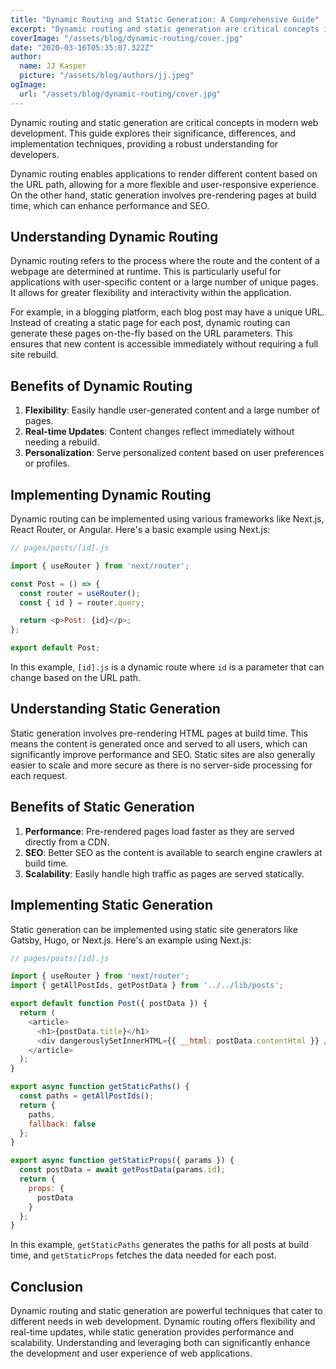 ```yaml
---
title: "Dynamic Routing and Static Generation: A Comprehensive Guide"
excerpt: "Dynamic routing and static generation are critical concepts in modern web development. This guide explores their significance, differences, and implementation techniques, providing a robust understanding for developers."
coverImage: "/assets/blog/dynamic-routing/cover.jpg"
date: "2020-03-16T05:35:07.322Z"
author:
  name: JJ Kasper
  picture: "/assets/blog/authors/jj.jpeg"
ogImage:
  url: "/assets/blog/dynamic-routing/cover.jpg"
---
```


Dynamic routing and static generation are critical concepts in modern web development. This guide explores their significance, differences, and implementation techniques, providing a robust understanding for developers.

Dynamic routing enables applications to render different content based on the URL path, allowing for a more flexible and user-responsive experience. On the other hand, static generation involves pre-rendering pages at build time, which can enhance performance and SEO.

## Understanding Dynamic Routing

Dynamic routing refers to the process where the route and the content of a webpage are determined at runtime. This is particularly useful for applications with user-specific content or a large number of unique pages. It allows for greater flexibility and interactivity within the application.

For example, in a blogging platform, each blog post may have a unique URL. Instead of creating a static page for each post, dynamic routing can generate these pages on-the-fly based on the URL parameters. This ensures that new content is accessible immediately without requiring a full site rebuild.

## Benefits of Dynamic Routing

1. **Flexibility**: Easily handle user-generated content and a large number of pages.
2. **Real-time Updates**: Content changes reflect immediately without needing a rebuild.
3. **Personalization**: Serve personalized content based on user preferences or profiles.

## Implementing Dynamic Routing

Dynamic routing can be implemented using various frameworks like Next.js, React Router, or Angular. Here's a basic example using Next.js:

```javascript
// pages/posts/[id].js

import { useRouter } from 'next/router';

const Post = () => {
  const router = useRouter();
  const { id } = router.query;

  return <p>Post: {id}</p>;
};

export default Post;
```

In this example, `[id].js` is a dynamic route where `id` is a parameter that can change based on the URL path.

## Understanding Static Generation

Static generation involves pre-rendering HTML pages at build time. This means the content is generated once and served to all users, which can significantly improve performance and SEO. Static sites are also generally easier to scale and more secure as there is no server-side processing for each request.

## Benefits of Static Generation

1. **Performance**: Pre-rendered pages load faster as they are served directly from a CDN.
2. **SEO**: Better SEO as the content is available to search engine crawlers at build time.
3. **Scalability**: Easily handle high traffic as pages are served statically.

## Implementing Static Generation

Static generation can be implemented using static site generators like Gatsby, Hugo, or Next.js. Here's an example using Next.js:

```javascript
// pages/posts/[id].js

import { useRouter } from 'next/router';
import { getAllPostIds, getPostData } from '../../lib/posts';

export default function Post({ postData }) {
  return (
    <article>
      <h1>{postData.title}</h1>
      <div dangerouslySetInnerHTML={{ __html: postData.contentHtml }} />
    </article>
  );
}

export async function getStaticPaths() {
  const paths = getAllPostIds();
  return {
    paths,
    fallback: false
  };
}

export async function getStaticProps({ params }) {
  const postData = await getPostData(params.id);
  return {
    props: {
      postData
    }
  };
}
```

In this example, `getStaticPaths` generates the paths for all posts at build time, and `getStaticProps` fetches the data needed for each post.

## Conclusion

Dynamic routing and static generation are powerful techniques that cater to different needs in web development. Dynamic routing offers flexibility and real-time updates, while static generation provides performance and scalability. Understanding and leveraging both can significantly enhance the development and user experience of web applications.